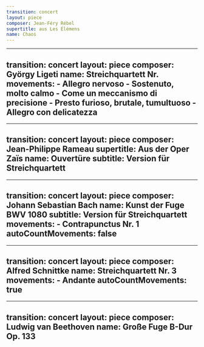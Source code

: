 ```yaml
---
transition: concert
layout: piece
composer: Jean-Féry Rébel
supertitle: aus Les Élémens
name: Chaos
---
```

---
transition: concert
layout: piece
composer: György Ligeti
name: Streichquartett Nr. 
movements: 
    - Allegro nervoso
    - Sostenuto, molto calmo
    - Come un meccanismo di precisione
    - Presto furioso, brutale, tumultuoso
    - Allegro con delicatezza
---
---
transition: concert
layout: piece
composer: Jean-Philippe Rameau
supertitle: Aus der Oper Zaïs
name: Ouvertüre
subtitle: Version für Streichquartett
---
---
transition: concert
layout: piece
composer: Johann Sebastian Bach
name: Kunst der Fuge BWV 1080
subtitle: Version für Streichquartett
movements:
    - Contrapunctus Nr. 1
autoCountMovements: false
---
---
transition: concert
layout: piece
composer: Alfred Schnittke
name: Streichquartett Nr. 3
movements:
    - Andante
autoCountMovements: true
---
---
transition: concert
layout: piece
composer: Ludwig van Beethoven
name: Große Fuge B-Dur Op. 133
---
